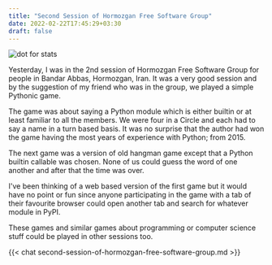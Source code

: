 ```yaml
---
title: "Second Session of Hormozgan Free Software Group"
date: 2022-02-22T17:45:29+03:30
draft: false 
---
```


![dot for stats](https://farooqkz.de1.hashbang.sh/count/tag.svg)

Yesterday, I was in the 2nd session of Hormozgan Free Software Group for people in Bandar Abbas, Hormozgan, Iran. It was a very good session and by the suggestion of my friend who was in the group, we played a simple Pythonic game.

The game was about saying a Python module which is either builtin or at least familiar to all the members. We were four in a Circle and each had to say a name in a turn based basis. It was no surprise that the author had won the game having the most years of experience with Python; from 2015.

The next game was a version of old hangman game except that a Python builtin callable was chosen. None of us could guess the word of one another and after that the time was over.

I've been thinking of a web based version of the first game but it would have no point or fun since anyone participating in the game with a tab of their favourite browser could open another tab and search for whatever module in PyPI.

These games and similar games about programming or computer science stuff could be played in other sessions too.


{{< chat second-session-of-hormozgan-free-software-group.md >}}

